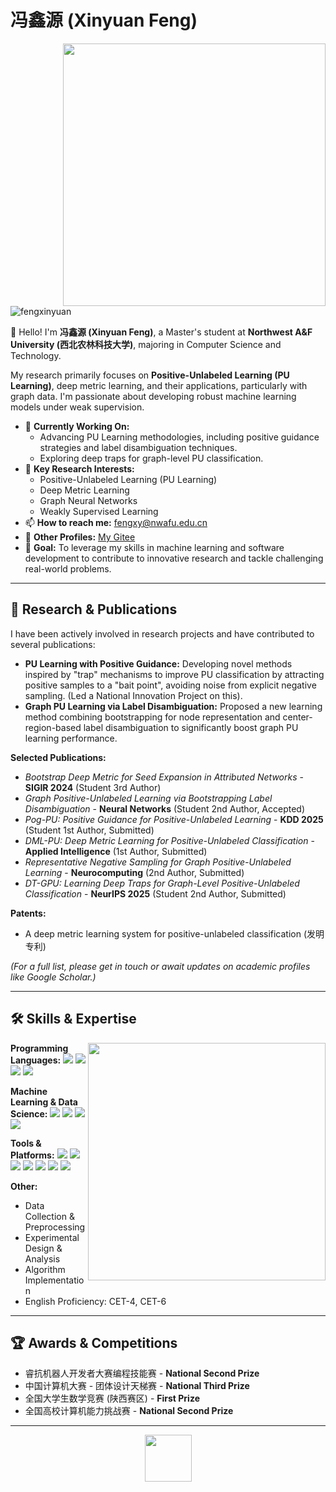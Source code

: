 # 冯鑫源 (Xinyuan Feng)

<a><img align="right" width="420" src="https://github-readme-stats.vercel.app/api?username=fengxinyuan&bg_color=30,e96443,904e95&title_color=fff&text_color=fff&hide_border=true&show_icons=true&icon_color=fff&rank_icon=github" /></a>

<p align="left"> <img src="https://komarev.com/ghpvc/?username=fengxinyuan&label=Profile%20views&color=blueviolet&style=flat" alt="fengxinyuan" /> </p>

👋 Hello! I'm **冯鑫源 (Xinyuan Feng)**, a Master's student at **Northwest A&F University (西北农林科技大学)**, majoring in Computer Science and Technology.

My research primarily focuses on **Positive-Unlabeled Learning (PU Learning)**, deep metric learning, and their applications, particularly with graph data. I'm passionate about developing robust machine learning models under weak supervision.

- 🔭 **Currently Working On:**
  - Advancing PU Learning methodologies, including positive guidance strategies and label disambiguation techniques.
  - Exploring deep traps for graph-level PU classification.
- 🌱 **Key Research Interests:**
  - Positive-Unlabeled Learning (PU Learning)
  - Deep Metric Learning
  - Graph Neural Networks
  - Weakly Supervised Learning
- 📫 **How to reach me:** <a href="mailto:fengxy@nwafu.edu.cn">fengxy@nwafu.edu.cn</a>
- 🔗 **Other Profiles:** [My Gitee](https://gitee.com/fengxy02)
- 🎯 **Goal:** To leverage my skills in machine learning and software development to contribute to innovative research and tackle challenging real-world problems.

---

## 🔬 **Research & Publications**

I have been actively involved in research projects and have contributed to several publications:

* **PU Learning with Positive Guidance:** Developing novel methods inspired by "trap" mechanisms to improve PU classification by attracting positive samples to a "bait point", avoiding noise from explicit negative sampling. (Led a National Innovation Project on this).
* **Graph PU Learning via Label Disambiguation:** Proposed a new learning method combining bootstrapping for node representation and center-region-based label disambiguation to significantly boost graph PU learning performance.

**Selected Publications:**
* *Bootstrap Deep Metric for Seed Expansion in Attributed Networks* - **SIGIR 2024** (Student 3rd Author)
* *Graph Positive-Unlabeled Learning via Bootstrapping Label Disambiguation* - **Neural Networks** (Student 2nd Author, Accepted)
* *Pog-PU: Positive Guidance for Positive-Unlabeled Learning* - **KDD 2025** (Student 1st Author, Submitted)
* *DML-PU: Deep Metric Learning for Positive-Unlabeled Classification* - **Applied Intelligence** (1st Author, Submitted)
* *Representative Negative Sampling for Graph Positive-Unlabeled Learning* - **Neurocomputing** (2nd Author, Submitted)
* *DT-GPU: Learning Deep Traps for Graph-Level Positive-Unlabeled Classification* - **NeurIPS 2025** (Student 2nd Author, Submitted)

**Patents:**
* A deep metric learning system for positive-unlabeled classification (发明专利)

*(For a full list, please get in touch or await updates on academic profiles like Google Scholar.)*

---

## 🛠️ **Skills & Expertise**

<img align="right" width="380" src="https://github-readme-stats.vercel.app/api/top-langs/?username=fengxinyuan&layout=compact&bg_color=30,e96443,904e95&title_color=fff&text_color=fff&hide_border=true" />

**Programming Languages:**
![](https://img.shields.io/badge/-Python-3776AB?style=flat-square&logo=Python&logoColor=white)
![](https://img.shields.io/badge/-C++-00599C?style=flat-square&logo=cplusplus&logoColor=white)
![](https://img.shields.io/badge/-Matlab-0076A8?style=flat-square&logo=Matlab&logoColor=white)
![](https://img.shields.io/badge/-C-A8B9CC?style=flat-square&logo=C&logoColor=black)

**Machine Learning & Data Science:**
![](https://img.shields.io/badge/-PyTorch-EE4C2C?style=flat-square&logo=PyTorch&logoColor=white)
![](https://img.shields.io/badge/-PU_Learning-7A009A?style=flat-square&logoColor=white)
![](https://img.shields.io/badge/-Deep_Learning-9C27B0?style=flat-square&logoColor=white)
![](https://img.shields.io/badge/-Graph_Networks-4CAF50?style=flat-square&logoColor=white)

**Tools & Platforms:**
![](https://img.shields.io/badge/-Linux-FCC624?style=flat-square&logo=Linux&logoColor=black)
![](https://img.shields.io/badge/-Git-F05032?style=flat-square&logo=Git&logoColor=white)
![](https://img.shields.io/badge/-GitHub-181717?style=flat-square&logo=GitHub&logoColor=white)
![](https://img.shields.io/badge/-Conda-34A853?style=flat-square&logo=Anaconda&logoColor=white)
![](https://img.shields.io/badge/-LaTeX-008080?style=flat-square&logo=LaTeX&logoColor=white)
![](https://img.shields.io/badge/-Pycharm-000000?style=flat-square&logo=Pycharm&logoColor=white)
![](https://img.shields.io/badge/-VSCode-007ACC?style=flat-square&logo=VisualStudioCode&logoColor=white)

**Other:**
- Data Collection & Preprocessing
- Experimental Design & Analysis
- Algorithm Implementation
- English Proficiency: CET-4, CET-6

---

## 🏆 **Awards & Competitions**
* 睿抗机器人开发者大赛编程技能赛 - **National Second Prize**
* 中国计算机大赛 - 团体设计天梯赛 - **National Third Prize**
* 全国大学生数学竞赛 (陕西赛区) - **First Prize**
* 全国高校计算机能力挑战赛 - **National Second Prize**

---
<p align="center">
  <img src="https://cdn.jsdelivr.net/gh/yzyyz1387/WangYeQianger/nwafu.png" height="75px">
</p>
